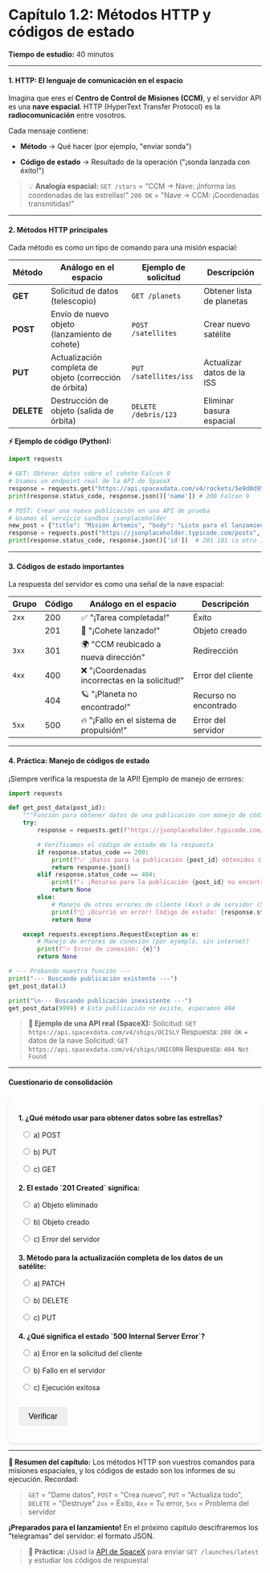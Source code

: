 # **Capítulo 1.2: Métodos HTTP y códigos de estado**
**Tiempo de estudio:** 40 minutos

---

#### **1. HTTP: El lenguaje de comunicación en el espacio**
Imagina que eres el **Centro de Control de Misiones (CCM)**, y el servidor API es una **nave espacial**. HTTP (HyperText Transfer Protocol) es la **radiocomunicación** entre vosotros.

Cada mensaje contiene:

- **Método** → Qué hacer (por ejemplo, "enviar sonda")

- **Código de estado** → Resultado de la operación ("¡sonda lanzada con éxito!")

> 💡 **Analogía espacial:**
> `GET /stars` = "CCM → Nave: ¡Informa las coordenadas de las estrellas!"
> `200 OK` = "Nave → CCM: ¡Coordenadas transmitidas!"

---

#### **2. Métodos HTTP principales**
Cada método es como un tipo de comando para una misión espacial:

| Método    | Análogo en el espacio                  | Ejemplo de solicitud         | Descripción                   |
|-----------|----------------------------------------|------------------------------|-------------------------------|
| **GET**   | Solicitud de datos (telescopio)        | `GET /planets`               | Obtener lista de planetas     |
| **POST**  | Envío de nuevo objeto (lanzamiento de cohete) | `POST /satellites`           | Crear nuevo satélite          |
| **PUT**   | Actualización completa de objeto (corrección de órbita) | `PUT /satellites/iss`        | Actualizar datos de la ISS    |
| **DELETE**| Destrucción de objeto (salida de órbita) | `DELETE /debris/123`         | Eliminar basura espacial      |

**⚡ Ejemplo de código (Python):**
```python
import requests

# GET: Obtener datos sobre el cohete Falcon 9
# Usamos un endpoint real de la API de SpaceX
response = requests.get("https://api.spacexdata.com/v4/rockets/5e9d0d95eda69973a809d1ec")
print(response.status_code, response.json()['name']) # 200 Falcon 9

# POST: Crear una nueva publicación en una API de prueba
# Usamos el servicio sandbox jsonplaceholder
new_post = {"title": "Misión Artemis", "body": "Listo para el lanzamiento", "userId": 1}
response = requests.post("https://jsonplaceholder.typicode.com/posts", json=new_post)
print(response.status_code, response.json()['id'])  # 201 101 (o otro ID)
```

---

#### **3. Códigos de estado importantes**
La respuesta del servidor es como una señal de la nave espacial:

| Grupo | Código | Análogo en el espacio                     | Descripción                  |
|-------|--------|-------------------------------------------|------------------------------|
| `2xx` | 200    | ✅ "¡Tarea completada!"                     | Éxito                        |
|       | 201    | 🚀 "¡Cohete lanzado!"                      | Objeto creado                |
| `3xx` | 301    | 🌍 "CCM reubicado a nueva dirección"      | Redirección                  |
| `4xx` | 400    | ❌ "¡Coordenadas incorrectas en la solicitud!" | Error del cliente            |
|       | 404    | 🪐 "¡Planeta no encontrado!"              | Recurso no encontrado        |
| `5xx` | 500    | 🔥 "¡Fallo en el sistema de propulsión!"   | Error del servidor           |

---

#### **4. Práctica: Manejo de códigos de estado**
¡Siempre verifica la respuesta de la API! Ejemplo de manejo de errores:
```python
import requests

def get_post_data(post_id):
    """Función para obtener datos de una publicación con manejo de códigos de estado."""
    try:
        response = requests.get(f"https://jsonplaceholder.typicode.com/posts/{post_id}")

        # Verificamos el código de estado de la respuesta
        if response.status_code == 200:
            print(f"✅ ¡Datos para la publicación {post_id} obtenidos con éxito!")
            return response.json()
        elif response.status_code == 404:
            print(f"⚠️ ¡Recurso para la publicación {post_id} no encontrado!")
            return None
        else:
            # Manejo de otros errores de cliente (4xx) o de servidor (5xx)
            print(f"🚨 ¡Ocurrió un error! Código de estado: {response.status_code}")
            return None

    except requests.exceptions.RequestException as e:
        # Manejo de errores de conexión (por ejemplo, sin internet)
        print(f"🔥 Error de conexión: {e}")
        return None

# --- Probando nuestra función ---
print("--- Buscando publicación existente ---")
get_post_data(1)

print("\n--- Buscando publicación inexistente ---")
get_post_data(9999) # Esta publicación no existe, esperamos 404
```

> **🔭 Ejemplo de una API real (SpaceX):**
> Solicitud: `GET https://api.spacexdata.com/v4/ships/OCISLY`
> Respuesta: `200 OK` + datos de la nave
> Solicitud: `GET https://api.spacexdata.com/v4/ships/UNICORN`
> Respuesta: `404 Not Found`

---

#### **Cuestionario de consolidación**

<style>
    #quiz-container {
        border-radius: 8px;
        padding: 20px;
        margin-top: 20px;
        box-shadow: 0 2px 4px rgba(0,0,0,0.1);
    }
    .question {
        margin-bottom: 15px;
    }
    .question p {
        font-weight: bold;
        margin-bottom: 10px;
    }
    #quiz-container label {
        display: block;
        margin-bottom: 5px;
        cursor: pointer;
        padding: 5px;
        border-radius: 4px;
    }
    #quiz-container button {
        border: none;
        padding: 10px 20px;
        border-radius: 5px;
        cursor: pointer;
        font-size: 16px;
        margin-top: 10px;
    }
    #quiz-container button:hover {
    }
    #quiz-results {
        margin-top: 20px;
        padding: 15px;
        border-radius: 5px;
    }
</style>

<div id="quiz-container">
  <form id="quiz-form">
    <div class="question">
      <p>1. ¿Qué método usar para obtener datos sobre las estrellas?</p>
      <label><input type="radio" name="q1" value="a"> a) POST</label>
      <label><input type="radio" name="q1" value="b"> b) PUT</label>
      <label><input type="radio" name="q1" value="c"> c) GET</label>
    </div>
    <div class="question">
      <p>2. El estado `201 Created` significa:</p>
      <label><input type="radio" name="q2" value="a"> a) Objeto eliminado</label>
      <label><input type="radio" name="q2" value="b"> b) Objeto creado</label>
      <label><input type="radio" name="q2" value="c"> c) Error del servidor</label>
    </div>
    <div class="question">
      <p>3. Método para la actualización completa de los datos de un satélite:</p>
      <label><input type="radio" name="q4" value="a"> a) PATCH</label>
      <label><input type="radio" name="q4" value="b"> b) DELETE</label>
      <label><input type="radio" name="q4" value="c"> c) PUT</label>
    </div>
    <div class="question">
      <p>4. ¿Qué significa el estado `500 Internal Server Error`?</p>
      <label><input type="radio" name="q5" value="a"> a) Error en la solicitud del cliente</label>
      <label><input type="radio" name="q5" value="b"> b) Fallo en el servidor</label>
      <label><input type="radio" name="q5" value="c"> c) Ejecución exitosa</label>
    </div>
    <button type="button" onclick="checkQuizAnswers()">Verificar</button>
  </form>
  <div id="quiz-results" style="display:none;"></div>
</div>

<script>
  function checkQuizAnswers() {
    const correctAnswers = { q1: 'c', q2: 'b', q4: 'c', q5: 'b' };
    const form = document.getElementById('quiz-form');
    const resultsContainer = document.getElementById('quiz-results');
    let score = 0;
    let resultsHTML = '<h4>Resultados:</h4><ul>';

    for (const [question, correctAnswer] of Object.entries(correctAnswers)) {
      const questionDiv = form.querySelector(`input[name="${question}"]`).closest('.question');
      const labels = questionDiv.querySelectorAll('label');
      labels.forEach(l => {
          l.style.color = 'inherit';
          l.style.fontWeight = 'normal';
          l.style.border = 'none';
      });

      const userAnswer = form.elements[question] ? form.elements[question].value : undefined;

      if (userAnswer) {
        const selectedLabel = form.querySelector(`input[name="${question}"][value="${userAnswer}"]`).parentElement;
        if (userAnswer === correctAnswer) {
          score++;
          selectedLabel.style.fontWeight = 'bold';
          resultsHTML += `<li>Pregunta ${question.slice(1)}: <span style="color:green;">¡Correcto!</span></li>`;
        } else {
          selectedLabel.style.fontWeight = 'bold';
          const correctLabel = form.querySelector(`input[name="${question}"][value="${correctAnswer}"]`).parentElement;
          correctLabel.style.fontWeight = 'bold';
          resultsHTML += `<li>Pregunta ${question.slice(1)}: <span style="color:red;">Incorrecto.</span> Respuesta correcta: <b>${correctAnswer.toUpperCase()}</b></li>`;
        }
      } else {
        resultsHTML += `<li>Pregunta ${question.slice(1)}: <span style="color:orange;">Sin respuesta.</span></li>`;
      }
    }

    resultsHTML += `</ul><p><b>Tu resultado: ${score} de ${Object.keys(correctAnswers).length}</b></p>`;
    resultsContainer.innerHTML = resultsHTML;
    resultsContainer.style.display = 'block';
  }
</script>

---

**🚀 Resumen del capítulo:**
Los métodos HTTP son vuestros comandos para misiones espaciales, y los códigos de estado son los informes de su ejecución. Recordad:
> `GET` = "Dame datos", `POST` = "Crea nuevo", `PUT` = "Actualiza todo", `DELETE` = "Destruye"
> `2xx` = Éxito, `4xx` = Tu error, `5xx` = Problema del servidor

**¡Preparados para el lanzamiento!** En el próximo capítulo descifraremos los "telegramas" del servidor: el formato JSON.

> **📌 Práctica:** ¡Usad la [API de SpaceX](https://docs.spacexdata.com/) para enviar `GET /launches/latest` y estudiar los códigos de respuesta!
